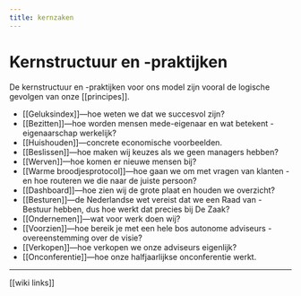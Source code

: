 ```yaml
---
title: kernzaken
---
```

# Kernstructuur en -praktijken

De kernstructuur en -praktijken voor ons model zijn vooral de logische gevolgen van onze [[principes]].

- [[Geluksindex]]—hoe weten we dat we succesvol zijn?
- [[Bezitten]]—hoe worden mensen mede-eigenaar  en wat betekent - eigenaarschap werkelijk?
- [[Huishouden]]—concrete economische voorbeelden.
- [[Beslissen]]—hoe maken wij keuzes als we geen managers hebben?
- [[Werven]]—hoe komen er nieuwe mensen bij?
- [[Warme broodjesprotocol]]—hoe gaan we om met vragen van klanten - en hoe routeren we die naar de juiste persoon?
- [[Dashboard]]—hoe zien wij de grote plaat en houden we overzicht?
- [[Besturen]]—de Nederlandse wet vereist dat we een Raad van - Bestuur hebben, dus hoe werkt dat precies bij De Zaak?
- [[Ondernemen]]—wat voor werk doen wij?
- [[Voorzien]]—hoe bereik je met een hele bos autonome adviseurs - overeenstemming  over de visie?
- [[Verkopen]]—hoe verkopen we onze adviseurs eigenlijk?
- [[Onconferentie]]—hoe onze halfjaarlijkse onconferentie werkt.

---
[[wiki links]]